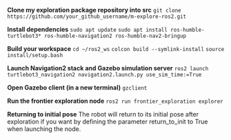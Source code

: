 **Clone my exploration package repository into src**
`git clone https://github.com/your_github_username/m-explore-ros2.git`

**Install dependencies**
`sudo apt update`
`sudo apt install ros-humble-turtlebot3* ros-humble-navigation2 ros-humble-nav2-bringup`

**Build your workspace**
`cd ~/ros2_ws`
`colcon build --symlink-install`
`source install/setup.bash`

**Launch Navigation2 stack and Gazebo simulation server**
`ros2 launch turtlebot3_navigation2 navigation2.launch.py use_sim_time:=True`

**Open Gazebo client (in a new terminal)**
`gzclient`

**Run the frontier exploration node**
`ros2 run frontier_exploration explorer`



**Returning to initial pose**
The robot will return to its initial pose after exploration if you want by defining the parameter return_to_init to True when launching the node.
